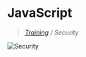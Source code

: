 # JavaScript
>_[Training](https://github.com/simplonco/training) / Security_

![Security](https://imgs.xkcd.com/comics/exploits_of_a_mom.png)
